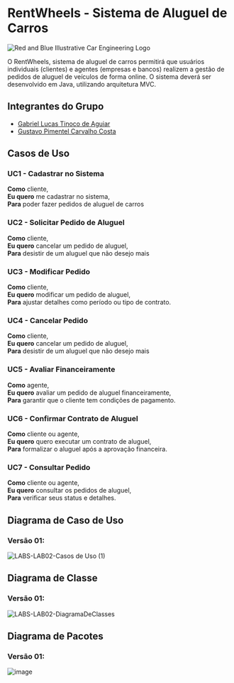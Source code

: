 # RentWheels - Sistema de Aluguel de Carros

![Red and Blue Illustrative Car Engineering Logo](https://github.com/user-attachments/assets/26969780-49f4-450a-ac75-6782538854cb)


O RentWheels, sistema de aluguel de carros permitirá que usuários individuais (clientes) e agentes (empresas e bancos) realizem a gestão de pedidos de aluguel de veículos de forma online. O sistema deverá ser desenvolvido em Java, utilizando arquitetura MVC.

## Integrantes do Grupo
* [Gabriel Lucas Tinoco de Aguiar](https://github.com/gabrieltinoco)
* [Gustavo Pimentel Carvalho Costa](https://github.com/gustavo-p0)

## Casos de Uso


### UC1 - Cadastrar no Sistema

**Como** cliente,<br/> 
**Eu quero** me cadastrar no sistema, <br/>
**Para** poder fazer pedidos de aluguel de carros<br/>


### UC2 - Solicitar Pedido de Aluguel

**Como** cliente,<br/> 
**Eu quero** cancelar um pedido de aluguel,<br/>
**Para** desistir de um aluguel que não desejo mais<br>

### UC3 - Modificar Pedido

**Como** cliente,<br/> 
**Eu quero** modificar um pedido de aluguel,<br/>
**Para** ajustar detalhes como período ou tipo de contrato.<br/>

### UC4 - Cancelar Pedido

**Como** cliente,<br/> 
**Eu quero** cancelar um pedido de aluguel,<br/>
**Para** desistir de um aluguel que não desejo mais<br>


### UC5 - Avaliar Financeiramente

**Como** agente,<br/> 
**Eu quero** avaliar um pedido de aluguel financeiramente,<br/>
**Para** garantir que o cliente tem condições de pagamento.<br>

### UC6 - Confirmar Contrato de Aluguel

**Como** cliente ou agente,<br/> 
**Eu quero**  quero executar um contrato de aluguel,<br/>
**Para** formalizar o aluguel após a aprovação financeira.<br>

### UC7 - Consultar Pedido

**Como** cliente ou agente,<br/> 
**Eu quero**  consultar os pedidos de aluguel,<br/>
**Para** verificar seus status e detalhes.<br>

## Diagrama de Caso de Uso

### Versão 01:
![LABS-LAB02-Casos de Uso (1)](https://github.com/user-attachments/assets/bb450644-1268-410c-a583-682412b6b773)

## Diagrama de Classe

### Versão 01:
![LABS-LAB02-DiagramaDeClasses](https://github.com/user-attachments/assets/06684cc3-65c0-4d6d-85dd-1eeb69d79b26)

## Diagrama de Pacotes

### Versão 01:
![image](https://github.com/user-attachments/assets/820f2458-7b48-46b3-89cb-863548ea864e)
